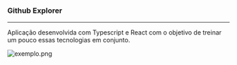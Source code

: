 ### Github Explorer

---

Aplicação desenvolvida com Typescript e React com o objetivo de treinar um pouco essas tecnologias em conjunto.



<img src="/home/zunder/Documents/Repos/RocketSeat/React/github-explorer/src/assets/exemplo.png" title="" alt="exemplo.png" data-align="center">
